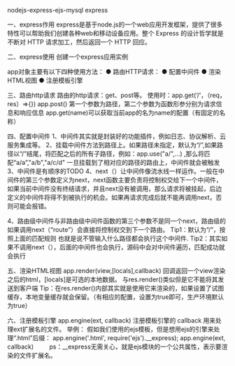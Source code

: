 nodejs-express-ejs-mysql
express

一、express作用
express是基于node.js的一个web应用开发框架，提供了很多特性可以帮助我们创建各种web和移动设备应用。整个 Express 的设计哲学就是不断对 HTTP 请求加工，然后返回一个 HTTP 回应。


二、express使用
创建一个express应用实例

app对象主要有以下四种使用方法：
  ● 路由HTTP请求：
  ● 配置中间件
  ● 渲染HTML视图
  ● 注册模板引擎


三、路由http请求
路由的http请求：get、post等。
使用时：app.get(‘/’，（req，res）=>{})         app.post()
   第一个参数为路径，第二个参数为函数形参分别为请求信息和响应信息
app.get(name)可以获取当前app的名为name的配置（有固定的名称）



四、配置中间件
1、中间件其实就是封装好的功能插件，例如日志、协议解析、云服务集成等。
2、挂载中间件方法到路径上。如果路径未指定，默认为“/”,如果路径以“/”结尾，将匹配之后的所有子路径，例如：app.use("a/",...) ,那么将匹配“a/a”,"a/b","a/c/d"
一旦挂载到了相对应的路径的路由上，中间件就会被触发
3、中间件是有顺序的TODO
4、next（）让中间件像流水线一样运作。一般在中间件的第三个参数定义为next，next函数主要负责将控制权交给下一个中间件，如果当前中间件没有终结请求，并且next没有被调用，那么请求将被挂起，后边定义的中间件将得不到被执行的机会。如果再请求完成后就不能再调用next，否则可能会报错。

4、路由级中间件与非路由级中间件函数的第三个参数不是同一个next，路由级的如果调用next（“route”）会直接将控制权交到下一个路由。
Tip1：默认为“/”，按照上面的匹配规则 也就是说不管输入什么路径都会执行这个中间件.
Tip2：其实如果不调用next（），后面的中间件也会执行，源码中会对中间件遍历，匹配成功就会执行


五、渲染HTML视图
app.render(view,[locals],callback)
回调返回一个view渲染之后的html，[locals]是可选的本地数据。
与res.render()类似但是它不能将其发送到客户端
Tip：在res.render()内部其实就是使用它来渲染的，如果设置了试图缓存，本地变量缓存就会保留。（有相应的配置，设置为true即可，生产环境默认为true）



六、注册模板引擎
app.engine(ext, callback)
注册模板引擎的 callback 用来处理ext扩展名的文件。
举例：
假如我们使用的ejs模板，但是想用ejs的引擎来处理“.html”后缀：
app.engine('.html', require('ejs').__express);
app.engine(ext, callback)
　　 ps：__express无需关心，就是ejs模块的一个公共属性，表示要渲染的文件扩展名。
